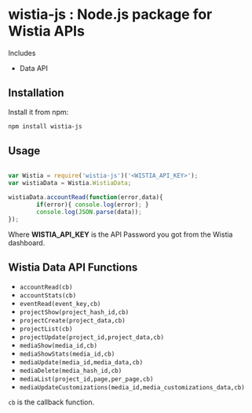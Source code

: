 
# wistia-js : Node.js package for Wistia APIs

Includes

- Data API

Installation
--------------------------------------

Install it from npm:

```bash
npm install wistia-js
```

Usage
--------------------------------------

```js

var Wistia = require('wistia-js')('<WISTIA_API_KEY>');
var wistiaData = Wistia.WistiaData;

wistiaData.accountRead(function(error,data){
        if(error){ console.log(error); }
        console.log(JSON.parse(data));
});

```

Where **WISTIA_API_KEY** is the API Password you got from the Wistia dashboard.

## Wistia Data API Functions

- `accountRead(cb)`
- `accountStats(cb)`
- `eventRead(event_key,cb)`
- `projectShow(project_hash_id,cb)`
- `projectCreate(project_data,cb)`
- `projectList(cb)`
- `projectUpdate(project_id,project_data,cb)`
- `mediaShow(media_id,cb)`
- `mediaShowStats(media_id,cb)`
- `mediaUpdate(media_id,media_data,cb)`
- `mediaDelete(media_hash_id,cb)`
- `mediaList(project_id,page,per_page,cb)`
- `mediaUpdateCustomizations(media_id,media_customizations_data,cb)`

`cb` is the callback function.
